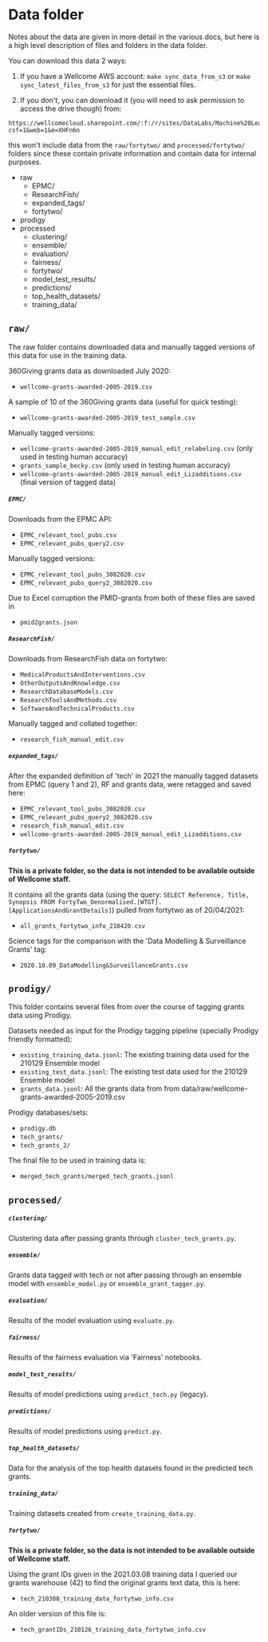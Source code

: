 # Data folder

Notes about the data are given in more detail in the various docs, but here is a high level description of files and folders in the data folder.

You can download this data 2 ways:
1. If you have a Wellcome AWS account:
`make sync_data_from_s3`
or 
`make sync_latest_files_from_s3` for just the essential files.

2. If you don't, you can download it (you will need to ask permission to access the drive though) from:
```
https://wellcomecloud.sharepoint.com/:f:/r/sites/DataLabs/Machine%20Learning/Nutrition%20Labels/data?csf=1&web=1&e=XHFn6n
```
this won't include data from the `raw/fortytwo/` and `processed/fortytwo/` folders since these contain private information and contain data for internal purposes.

- raw
    - EPMC/
    - ResearchFish/
    - expanded_tags/
    - fortytwo/
- prodigy
- processed
    - clustering/
    - ensemble/
    - evaluation/
    - fairness/
    - fortytwo/
    - model_test_results/
    - predictions/
    - top_health_datasets/
    - training_data/

## `raw/`

The raw folder contains downloaded data and manually tagged versions of this data for use in the training data.

360Giving grants data as downloaded July 2020:
- `wellcome-grants-awarded-2005-2019.csv`

A sample of 10 of the 360Giving grants data (useful for quick testing):
- `wellcome-grants-awarded-2005-2019_test_sample.csv`

Manually tagged versions:
- `wellcome-grants-awarded-2005-2019_manual_edit_relabeling.csv` (only used in testing human accuracy)
- `grants_sample_becky.csv` (only used in testing human accuracy)
- `wellcome-grants-awarded-2005-2019_manual_edit_Lizadditions.csv` (final version of tagged data)

##### `EPMC/`

Downloads from the EPMC API:
- `EPMC_relevant_tool_pubs.csv`
- `EPMC_relevant_pubs_query2.csv`

Manually tagged versions:
- `EPMC_relevant_tool_pubs_3082020.csv`
- `EPMC_relevant_pubs_query2_3082020.csv`

Due to Excel corruption the PMID-grants from both of these files are saved in
- `pmid2grants.json`

##### `ResearchFish/`

Downloads from ResearchFish data on fortytwo:
- `MedicalProductsAndInterventions.csv`
- `OtherOutputsAndKnowledge.csv`
- `ResearchDatabaseModels.csv`
- `ResearchToolsAndMethods.csv`
- `SoftwareAndTechnicalProducts.csv`

Manually tagged and collated together:
- `research_fish_manual_edit.csv`

##### `expanded_tags/`

After the expanded definition of 'tech' in 2021 the manually tagged datasets from EPMC (query 1 and 2), RF and grants data, were retagged and saved here:
- `EPMC_relevant_tool_pubs_3082020.csv`
- `EPMC_relevant_pubs_query2_3082020.csv`
- `research_fish_manual_edit.csv`
- `wellcome-grants-awarded-2005-2019_manual_edit_Lizadditions.csv`

##### `fortytwo/`

**This is a private folder, so the data is not intended to be available outside of Wellcome staff.**

It contains all the grants data (using the query: `SELECT Reference, Title, Synopsis FROM FortyTwo_Denormalised.[WTGT].[ApplicationsAndGrantDetails]`) pulled from fortytwo as of 20/04/2021:
- `all_grants_fortytwo_info_210420.csv`

Science tags for the comparison with the 'Data Modelling & Surveillance Grants' tag:
- `2020.10.09_DataModelling&SurveillanceGrants.csv`

## `prodigy/`

This folder contains several files from over the course of tagging grants data using Prodigy.

Datasets needed as input for the Prodigy tagging pipeline (specially Prodigy friendly formatted):
- `existing_training_data.jsonl`: The existing training data used for the 210129 Ensemble model
- `existing_test_data.jsonl`: The existing test data used for the 210129 Ensemble model
- `grants_data.jsonl`: All the grants data from from data/raw/wellcome-grants-awarded-2005-2019.csv

Prodigy databases/sets:
- `prodigy.db`
- `tech_grants/`
- `tech_grants_2/`

The final file to be used in training data is:
- `merged_tech_grants/merged_tech_grants.jsonl`

## `processed/`

##### `clustering/`
Clustering data after passing grants through `cluster_tech_grants.py`.

##### `ensemble/`
Grants data tagged with tech or not after passing through an ensemble model with `ensemble_model.py` or `ensemble_grant_tagger.py`.

##### `evaluation/`
Results of the model evaluation using `evaluate.py`.

##### `fairness/`
Results of the fairness evaluation via 'Fairness' notebooks.

##### `model_test_results/`
Results of model predictions using `predict_tech.py` (legacy).

##### `predictions/`
Results of model predictions using `predict.py`.

##### `top_health_datasets/`
Data for the analysis of the top health datasets found in the predicted tech grants.

##### `training_data/`
Training datasets created from `create_training_data.py`.

##### `fortytwo/`

**This is a private folder, so the data is not intended to be available outside of Wellcome staff.**

Using the grant IDs given in the 2021.03.08 training data I queried our grants warehouse (42) to find the original grants text data, this is here:
- `tech_210308_training_data_fortytwo_info.csv`

An older version of this file is:
- `tech_grantIDs_210126_training_data_fortytwo_info.csv`
